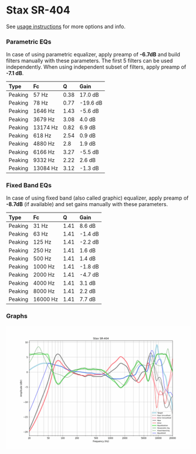# Stax SR-404
See [usage instructions](https://github.com/jaakkopasanen/AutoEq#usage) for more options and info.

### Parametric EQs
In case of using parametric equalizer, apply preamp of **-6.7dB** and build filters manually
with these parameters. The first 5 filters can be used independently.
When using independent subset of filters, apply preamp of **-7.1 dB**.

| Type    | Fc       |    Q | Gain     |
|:--------|:---------|:-----|:---------|
| Peaking | 57 Hz    | 0.38 | 17.0 dB  |
| Peaking | 78 Hz    | 0.77 | -19.6 dB |
| Peaking | 1646 Hz  | 1.43 | -5.6 dB  |
| Peaking | 3679 Hz  | 3.08 | 4.0 dB   |
| Peaking | 13174 Hz | 0.82 | 6.9 dB   |
| Peaking | 618 Hz   | 2.54 | 0.9 dB   |
| Peaking | 4880 Hz  | 2.8  | 1.9 dB   |
| Peaking | 6166 Hz  | 3.27 | -5.5 dB  |
| Peaking | 9332 Hz  | 2.22 | 2.6 dB   |
| Peaking | 13084 Hz | 3.12 | -1.3 dB  |

### Fixed Band EQs
In case of using fixed band (also called graphic) equalizer, apply preamp of **-8.7dB**
(if available) and set gains manually with these parameters.

| Type    | Fc       |    Q | Gain    |
|:--------|:---------|:-----|:--------|
| Peaking | 31 Hz    | 1.41 | 8.6 dB  |
| Peaking | 63 Hz    | 1.41 | -1.4 dB |
| Peaking | 125 Hz   | 1.41 | -2.2 dB |
| Peaking | 250 Hz   | 1.41 | 1.6 dB  |
| Peaking | 500 Hz   | 1.41 | 1.4 dB  |
| Peaking | 1000 Hz  | 1.41 | -1.8 dB |
| Peaking | 2000 Hz  | 1.41 | -4.7 dB |
| Peaking | 4000 Hz  | 1.41 | 3.1 dB  |
| Peaking | 8000 Hz  | 1.41 | 2.2 dB  |
| Peaking | 16000 Hz | 1.41 | 7.7 dB  |

### Graphs
![](./Stax%20SR-404.png)